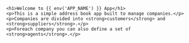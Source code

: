     <h1>Welcome to {{ env('APP_NAME') }} App</h1>
    <p>This is a simple address book app built to manage companies.</p>
    <p>Companies are divided into <strong>customers</strong> and <strong>suppliers</strong>.</p>
    <p>Foreach company you can also define a set of <strong>agents</strong>.</p>

